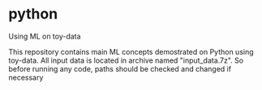 # python
Using ML on toy-data


This repository contains main ML concepts demostrated on Python using toy-data.
All input data is located in archive named "input_data.7z".
So before running any code, paths should be checked and changed if necessary
